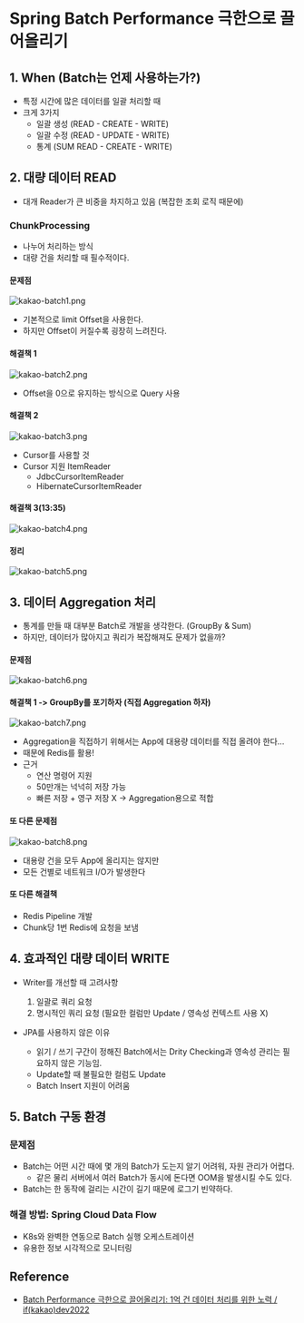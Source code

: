 # Spring Batch Performance 극한으로 끌어올리기
## 1. When (Batch는 언제 사용하는가?)
- 특정 시간에 많은 데이터를 일괄 처리할 때
- 크게 3가지
    - 일괄 생성 (READ - CREATE - WRITE)
    - 일괄 수정 (READ - UPDATE - WRITE)
    - 통계 (SUM READ - CREATE - WRITE)

## 2. 대량 데이터 READ
- 대개 Reader가 큰 비중을 차지하고 있음 (복잡한 조회 로직 때문에)


### ChunkProcessing
- 나누어 처리하는 방식
- 대량 건을 처리할 때 필수적이다.

#### 문제점
![kakao-batch1.png](img/kakao-batch1.png)
- 기본적으로 limit Offset을 사용한다.
- 하지만 Offset이 커질수록 굉장히 느려진다.

#### 해결책 1
![kakao-batch2.png](img/kakao-batch2.png)
- Offset을 0으로 유지하는 방식으로 Query 사용

#### 해결책 2
![kakao-batch3.png](img/kakao-batch3.png)
- Cursor를 사용할 것
- Cursor 지원 ItemReader
    - JdbcCursorItemReader
    - HibernateCursorItemReader

#### 해결책 3(13:35)
![kakao-batch4.png](img/kakao-batch4.png)


#### 정리
![kakao-batch5.png](img/kakao-batch5.png)


## 3. 데이터 Aggregation 처리
- 통계를 만들 때 대부분 Batch로 개발을 생각한다. (GroupBy & Sum)
- 하지만, 데이터가 많아지고 쿼리가 복잡해져도 문제가 없을까?

#### 문제점
![kakao-batch6.png](img/kakao-batch6.png)

#### 해결책 1 -> GroupBy를 포기하자 (직접 Aggregation 하자)
![kakao-batch7.png](img/kakao-batch7.png)
- Aggregation을 직접하기 위해서는 App에 대용량 데이터를 직접 올려야 한다...
- 때문에 Redis를 활용!
- 근거
    - 연산 명령어 지원
    - 50만개는 넉넉히 저장 가능
    - 빠른 저장 + 영구 저장 X -> Aggregation용으로 적합


#### 또 다른 문제점
![kakao-batch8.png](img/kakao-batch8.png)
- 대용량 건을 모두 App에 올리지는 않지만
- 모든 건별로 네트워크 I/O가 발생한다

#### 또 다른 해결책
- Redis Pipeline 개발
- Chunk당 1번 Redis에 요청을 보냄

## 4. 효과적인 대량 데이터 WRITE
- Writer를 개선할 때 고려사항
    1. 일괄로 쿼리 요청
    2. 명시적인 쿼리 요청 (필요한 컬럼만 Update / 영속성 컨텍스트 사용 X)

- JPA를 사용하지 않은 이유
    - 읽기 / 쓰기 구간이 정해진 Batch에서는 Drity Checking과 영속성 관리는 필요하지 않은 기능임.
    - Update할 때 불필요한 컬럼도 Update
    - Batch Insert 지원이 어려움

## 5. Batch 구동 환경
### 문제점
- Batch는 어떤 시간 때에 몇 개의 Batch가 도는지 알기 어려워, 자원 관리가 어렵다.
    - 같은 물리 서버에서 여러 Batch가 동시에 돈다면 OOM을 발생시킬 수도 있다.
- Batch는 한 동작에 걸리는 시간이 길기 때문에 로그기 빈약하다.

### 해결 방법: Spring Cloud Data Flow
- K8s와 완벽한 연동으로 Batch 실행 오케스트레이션
- 유용한 정보 시각적으로 모니터링

## Reference
- [Batch Performance 극한으로 끌어올리기: 1억 건 데이터 처리를 위한 노력 / if(kakao)dev2022](https://www.youtube.com/watch?v=2IIwQDIi3ys)

